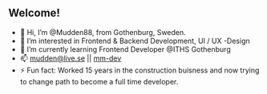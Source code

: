 ## Welcome! 

- 👋 Hi, I’m @Mudden88, from Gothenburg, Sweden. 
- 👀 I’m interested in Frontend & Backend Development, UI / UX -Design
- 🌱 I’m currently learning Frontend Developer @ITHS Gothenburg
- 📫 mudden@live.se || [mm-dev](https://mudden88.github.io/mm-dev-vue-vite/)
- ⚡ Fun fact: Worked 15 years in the construction buisness and now trying to change path to become a full time developer. 

